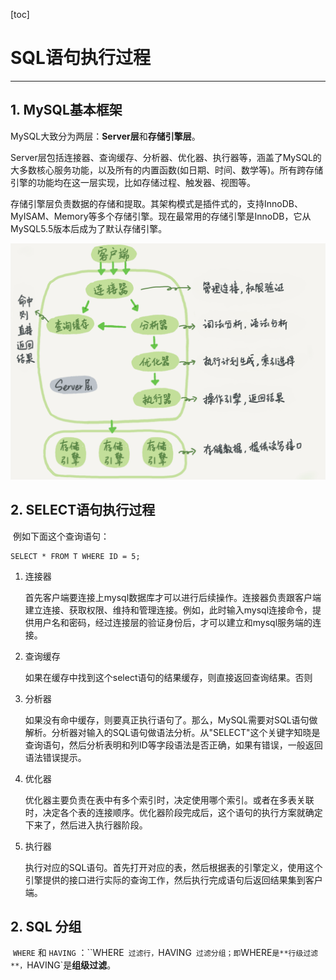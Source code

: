 [toc]

# SQL语句执行过程

-----------------------------

## 1. MySQL基本框架

​	MySQL大致分为两层：**Server层**和**存储引擎层**。

​	Server层包括连接器、查询缓存、分析器、优化器、执行器等，涵盖了MySQL的大多数核心服务功能，以及所有的内置函数(如日期、时间、数学等)。所有跨存储引擎的功能均在这一层实现，比如存储过程、触发器、视图等。

​	存储引擎层负责数据的存储和提取。其架构模式是插件式的，支持InnoDB、MyISAM、Memory等多个存储引擎。现在最常用的存储引擎是InnoDB，它从MySQL5.5版本后成为了默认存储引擎。



![mysql逻辑架构](.\pictures\sql.png)



## 2. SELECT语句执行过程

​	例如下面这个查询语句：

```mysql
SELECT * FROM T WHERE ID = 5;	
```

 1.    连接器

       首先客户端要连接上mysql数据库才可以进行后续操作。连接器负责跟客户端建立连接、获取权限、维持和管理连接。例如，此时输入mysql连接命令，提供用户名和密码，经过连接层的验证身份后，才可以建立和mysql服务端的连接。

 2.    查询缓存

       如果在缓存中找到这个select语句的结果缓存，则直接返回查询结果。否则

 3.    分析器

       如果没有命中缓存，则要真正执行语句了。那么，MySQL需要对SQL语句做解析。分析器对输入的SQL语句做语法分析。从"SELECT"这个关键字知晓是查询语句，然后分析表明和列ID等字段语法是否正确，如果有错误，一般返回语法错误提示。

 4.    优化器

       优化器主要负责在表中有多个索引时，决定使用哪个索引。或者在多表关联时，决定各个表的连接顺序。优化器阶段完成后，这个语句的执行方案就确定下来了，然后进入执行器阶段。

 5.    执行器

       执行对应的SQL语句。首先打开对应的表，然后根据表的引擎定义，使用这个引擎提供的接口进行实际的查询工作，然后执行完成语句后返回结果集到客户端。



## 2. SQL 分组

​	`WHERE` 和 `HAVING` ：``WHERE` 过滤行，`HAVING` 过滤分组；即`WHERE`是**行级过滤**，`HAVING`是**组级过滤**。
